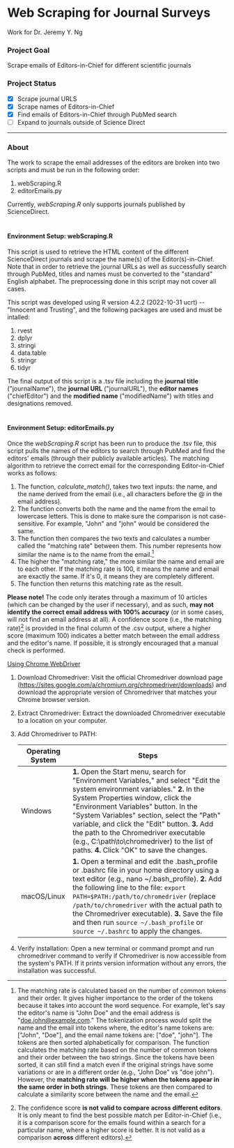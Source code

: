 # Web  Scraping for Journal Surveys
Work for Dr. Jeremy Y. Ng

### Project Goal
Scrape emails of Editors-in-Chief for different scientific journals

### Project Status
- [x] Scrape journal URLS
- [x] Scrape names of Editors-in-Chief
- [x] Find emails of Editors-in-Chief through PubMed search
- [ ] Expand to journals outside of Science Direct 
---
### About
The work to scrape the email addresses of the editors are broken into two scripts and must be run in the following order:
1. webScraping.R
2. editorEmails.py

Currently, *webScraping.R* only supports journals published by ScienceDirect.

#
#### Environment Setup: webScraping.R
This script is used to retrieve the HTML content of the different ScienceDirect journals and scrape the name(s) of the Editor(s)-in-Chief. Note that in order to retrieve the journal URLs as well as successfully search through PubMed, titles and names must be converted to the "standard" English alphabet. The preprocessing done in this script may not cover all cases. 

This script was developed using R version 4.2.2 (2022-10-31 ucrt) -- "Innocent and Trusting", and the following packages are used and must be intalled:
1. rvest
2. dplyr
3. stringi
4. data.table
5. stringr
6. tidyr

The final output of this script is a .tsv file including the **journal title** ("journalName"), the **journal URL** ("journalURL"), the **editor names** ("chiefEditor") and the **modified name** ("modifiedName") with titles and designations removed.

#
#### Environment Setup: editorEmails.py
Once the *webScraping.R* script has been run to produce the .tsv file, this script pulls the names of the editors to search through PubMed and find the editors' emails (through their publicly available articles). The matching algorithm to retrieve the correct email for the corresponding Editor-in-Chief works as follows:

1. The function, *calculate_match()*, takes two text inputs: the name, and the name derived from the email (i.e., all characters before the @ in the email address).
2. The function converts both the name and the name from the email to lowercase letters. This is done to make sure the comparison is not case-sensitive. For example, "John" and "john" would be considered the same.
3. The function then compares the two texts and calculates a number called the "matching rate" between them. This number represents how similar the name is to the name from the email.[^1]
4. The higher the "matching rate," the more similar the name and email are to each other. If the matching rate is 100, it means the name and email are exactly the same. If it's 0, it means they are completely different.
5. The function then returns this matching rate as the result.

[^1]: The matching rate is calculated based on the number of common tokens and their order. It gives higher importance to the order of the tokens because it takes into account the word sequence. For example, let's say the editor's name is "John Doe" and the email address is "doe.john@example.com." The tokenization process would split the name and the email into tokens where, the editor's name tokens are: ["John", "Doe"], and the email name tokens are: ["doe", "john"]. The tokens are then sorted alphabetically for comparison. The function calculates the matching rate based on the number of common tokens and their order between the two strings. Since the tokens have been sorted, it can still find a match even if the original strings have some variations or are in a different order (e.g., "John Doe" vs "doe john"). However, the **matching rate will be higher when the tokens appear in the same order in both strings**. These tokens are then compared to calculate a similarity score between the name and the email.

**Please note!** The code only iterates through a maximum of 10 articles (which can be changed by the user if necessary), and as such, **may not identify the correct email address with 100% accuracy** (or in some cases, will not find an email address at all). A confidence score (i.e., the matching rate)[^2] is provided in the final column of the .csv output, where a higher score (maximum 100) indicates a better match between the email address and the editor's name. If possible, it is strongly encouraged that a manual check is performed.

[^2]: The confidence score **is not valid to compare across different editors**. It is only meant to find the best possible match per Editor-in-Chief (i.e., it is a comparison score for the emails found within a search for a particular name, where a higher score is better. It is not valid as a comparison **across** different editors).

<ins>Using Chrome WebDriver</ins>
1. Download Chromedriver: Visit the official Chromedriver download page (https://sites.google.com/a/chromium.org/chromedriver/downloads) and download the appropriate version of Chromedriver that matches your Chrome browser version.

2. Extract Chromedriver: Extract the downloaded Chromedriver executable to a location on your computer.

3. Add Chromedriver to PATH:

   | Operating System | Steps |
   | --- | --- |
   | Windows | **1.** Open the Start menu, search for "Environment Variables," and select "Edit the system environment variables." **2.** In the System Properties window, click the "Environment Variables" button. In the "System Variables" section, select the "Path" variable, and click the "Edit" button. **3.** Add the path to the Chromedriver executable (e.g., C:\path\to\chromedriver) to the list of paths. **4.** Click "OK" to save the changes. |
   | macOS/Linux | **1.** Open a terminal and edit the .bash_profile or .bashrc file in your home directory using a text editor (e.g., nano ~/.bash_profile). **2.** Add the following line to the file: `export PATH=$PATH:/path/to/chromedriver` (replace `/path/to/chromedriver` with the actual path to the Chromedriver executable). **3.** Save the file and then run `source ~/.bash_profile` or `source ~/.bashrc` to apply the changes. |


4. Verify installation: Open a new terminal or command prompt and run chromedriver command to verify if Chromedriver is now accessible from the system's PATH. If it prints version information without any errors, the installation was successful. 
